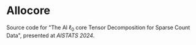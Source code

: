 # Allocore

Source code for "The Al $\ell_0$ core Tensor Decomposition for Sparse Count Data", presented at *AISTATS 2024*. 
